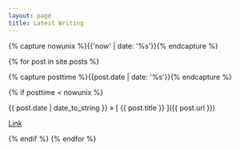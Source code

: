 ```yaml
---
layout: page
title: Latest Writing
---
```

{% capture nowunix %}{{'now' | date: '%s'}}{% endcapture %}

{% for post in site.posts %}

{% capture posttime %}{{post.date | date: '%s'}}{% endcapture %}

{% if posttime < nowunix %}

{{ post.date | date_to_string }} &raquo; [ {{ post.title }} ]({{ post.url }})

<a href="{{post.url}}#disqus_thread">Link</a>

{% endif %}
{% endfor %}

<script id="dsq-count-scr" src="//tomcritchlow.disqus.com/count.js" async></script>